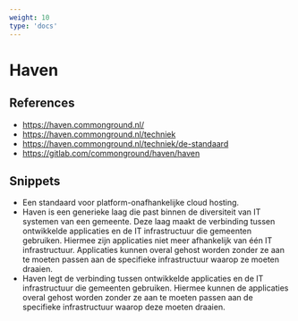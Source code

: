 ```yaml
---
weight: 10
type: 'docs'
---
```


# Haven

## References
- https://haven.commonground.nl/
- https://haven.commonground.nl/techniek
- https://haven.commonground.nl/techniek/de-standaard
- https://gitlab.com/commonground/haven/haven

## Snippets
- Een standaard voor platform-onafhankelijke cloud hosting.
- Haven is een generieke laag die past binnen de diversiteit van IT systemen van een gemeente. Deze laag maakt de verbinding tussen ontwikkelde applicaties en de IT infrastructuur die gemeenten gebruiken. Hiermee zijn applicaties niet meer afhankelijk van één IT infrastructuur. Applicaties kunnen overal gehost worden zonder ze aan te moeten passen aan de specifieke infrastructuur waarop ze moeten draaien.
- Haven legt de verbinding tussen ontwikkelde applicaties en de IT infrastructuur die gemeenten gebruiken. Hiermee kunnen de applicaties overal gehost worden zonder ze aan te moeten passen aan de specifieke infrastructuur waarop deze moeten draaien.
